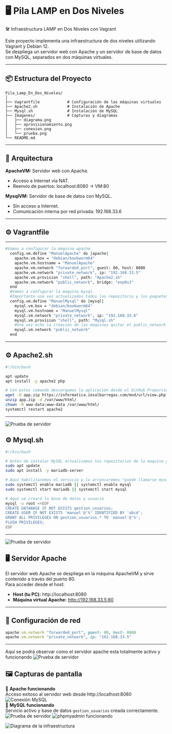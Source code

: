# 🖥️ Pila LAMP en Dos Niveles

🛠️ Infraestructura LAMP en Dos Niveles con Vagrant

Este proyecto implementa una infraestructura de dos niveles utilizando Vagrant y Debian 12.  
Se despliega un servidor web con Apache y un servidor de base de datos con MySQL, separados en dos máquinas virtuales.

---

## 📦 Estructura del Proyecto

```
Pila_Lamp_En_Dos_Niveles/
│
├── Vagrantfile            # Configuración de las máquinas virtuales
├── Apache2.sh             # Instalación de Apache
├── Mysql.sh               # Instalación de MySQL
├── Imagenes/              # Capturas y diagramas
│   ├── diagrama.png
│   ├── aprovisionamiento.png
│   ├── conexion.png
│   └── prueba.png
└── README.md
```

---

## 🧱 Arquitectura

**ApacheVM:** Servidor web con Apache.  
- Acceso a Internet vía NAT.  
- Reenvío de puertos: localhost:8080 → VM:80  

**MysqlVM:** Servidor de base de datos con MySQL.  
- Sin acceso a Internet.  
- Comunicación interna por red privada: 192.168.33.6  

---

## ⚙️ Vagrantfile
---
```bash
#Vamos a configurar la maquina apache.
  config.vm.define "ManuelApache" do |apache|
    apache.vm.box = "debian/bookworm64"
    apache.vm.hostname = "ManuelApache"
    apache.vm.network "forwarded_port", guest: 80, host: 8080
    apache.vm.network "private_network", ip: "192.168.33.5"
    apache.vm.provision "shell", path: "Apache2.sh"
    apache.vm.network "public_network", bridge: "enp0s3"
  end
  #Vamos a configurar la maquina mysql.
  #Importante una vez actualizados todos los repositorio y los paquetes quitarle el acceso a internet a la maquina.!!!!
  config.vm.define "ManuelMysql" do |mysql|
    mysql.vm.box = "debian/bookworm64"
    mysql.vm.hostname = "ManuelMysql"
    mysql.vm.network "private_network", ip: "192.168.33.6"
    mysql.vm.provision "shell", path: "Mysql.sh"
    #Una vez echo la creación de las maquinas quitar el public_network
    mysql.vm.network "public_network"
  end

```

---

## ⚙️ Apache2.sh
```bash
#!/bin/bash

apt update
apt install -y apache2 php 

# Con estos comando descargamos la aplicación desde el GitHub Proporcionado.
wget -O app.zip https://informatica.iesalbarregas.com/mod/url/view.php?id=4382
unzip app.zip -d /var/www/html/
chown -R www-data:www-data /var/www/html/
systemctl restart apache2
```

---
![Prueba de servidor](Imagenes/intalacionapache.png)


## ⚙️ Mysql.sh

```bash
#!/bin/bash

# Antes de instalar MySQL actualizamos los repositorios de la maquina y después instalaremos MariaDB.
sudo apt update
sudo apt install -y mariadb-server

# Aquí habilitaremos el servicio y lo arrancaremos "puede llamarse mysql en la mayoría de versiones"
sudo systemctl enable mariadb || systemctl enable mysql
sudo systemctl start mariadb || systemctl start mysql

# Aquí se creará la base de datos y usuario
mysql -u root <<EOF
CREATE DATABASE IF NOT EXISTS gestion_usuarios;
CREATE USER IF NOT EXISTS 'manuel'@'%' IDENTIFIED BY 'abcd';
GRANT ALL PRIVILEGES ON gestion_usuarios.* TO 'manuel'@'%';
FLUSH PRIVILEGES;
EOF
```

---
![Prueba de servidor](Imagenes/intalaciónmysql.png)


## 🖥️ Servidor Apache

El servidor web Apache se despliega en la máquina ApacheVM y sirve contenido a través del puerto 80.  
Para acceder desde el host:

- **Host (tu PC):** http://localhost:8080  
- **Máquina virtual Apache:** http://192.168.33.5:80  

---

## 🔧 Configuración de red

```ruby
apache.vm.network "forwarded_port", guest: 80, host: 8080
apache.vm.network "private_network", ip: "192.168.33.5"
```
---

Aquí se podrá observar como el servidor apache esta totalmente activo y funcionando
![Prueba de servidor](Imagenes/estadoapache.png)

## 🖼️ Capturas de pantalla

🔹 **Apache funcionando**  
Acceso exitoso al servidor web desde http://localhost:8080  
![Conexión MySQL](Imagenes/apache_check.png)  
🔹 **MySQL funcionando**  
Servicio activo y base de datos `gestion_usuarios` creada correctamente.  
![Prueba de servidor](Imagenes/mariadb.png)
![phpmyadmin funcionando](Imagenes/phpmyadmin.png)

![Diagrama de la infraestructura](Imagenes/BBDD_CEHCK.png)  

